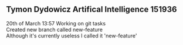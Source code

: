## **Tymon Dydowicz Artifical Intelligence 151936**
20th of March 13:57 Working on git tasks\
Created new branch called new-feature\
Although it's currently useless I called it 'new-feature'
